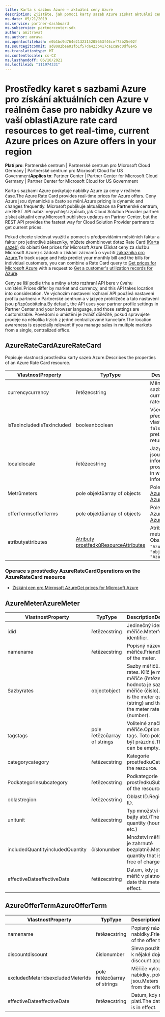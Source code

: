 ```yaml
---
title: Karta s sazbou Azure – aktuální ceny Azure
description: Zjistěte, jak pomocí karty sazeb Azure získat aktuální ceny nabídek Azure ve vaší oblasti v reálném čase. Karta sazby Azure je přístupná přes Partnerské centrum REST API.
ms.date: 05/21/2019
ms.service: partner-dashboard
ms.subservice: partnercenter-sdk
author: amitravat
ms.author: amrava
ms.openlocfilehash: e0b1bc9d764e2132315205653f46cef73b25e02f
ms.sourcegitcommit: ad8082bee01fb1f57da423b417ca1ca9c0df8e45
ms.translationtype: MT
ms.contentlocale: cs-CZ
ms.lasthandoff: 06/10/2021
ms.locfileid: "111974331"
---
```

# <a name="azure-rate-card-resources-to-get-real-time-current-azure-prices-on-azure-offers-in-your-region"></a><span data-ttu-id="1cb8c-104">Prostředky karet s sazbami Azure pro získání aktuálních cen Azure v reálném čase pro nabídky Azure ve vaší oblasti</span><span class="sxs-lookup"><span data-stu-id="1cb8c-104">Azure rate card resources to get real-time, current Azure prices on Azure offers in your region</span></span>

<span data-ttu-id="1cb8c-105">**Platí pro**: Partnerské centrum | Partnerské centrum pro Microsoft Cloud Germany | Partnerské centrum pro Microsoft Cloud for US Government</span><span class="sxs-lookup"><span data-stu-id="1cb8c-105">**Applies to**: Partner Center | Partner Center for Microsoft Cloud Germany | Partner Center for Microsoft Cloud for US Government</span></span>

<span data-ttu-id="1cb8c-106">Karta s sazbami Azure poskytuje nabídky Azure za ceny v reálném čase.</span><span class="sxs-lookup"><span data-stu-id="1cb8c-106">The Azure Rate Card provides real-time prices for Azure offers.</span></span> <span data-ttu-id="1cb8c-107">Ceny Azure jsou dynamické a často se mění.</span><span class="sxs-lookup"><span data-stu-id="1cb8c-107">Azure pricing is dynamic and changes frequently.</span></span> <span data-ttu-id="1cb8c-108">Microsoft publikuje aktualizace na Partnerské centrum, ale REST API nabízí nejrychlejší způsob, jak Cloud Solution Provider partneři získat aktuální ceny.</span><span class="sxs-lookup"><span data-stu-id="1cb8c-108">Microsoft publishes updates on Partner Center, but the REST API provides the fastest way for Cloud Solution Provider partners to get current prices.</span></span>

<span data-ttu-id="1cb8c-109">Pokud chcete sledovat využití a pomoct s předpovídáním měsíčních faktur a faktur pro jednotlivé zákazníky, můžete zkombinovat dotaz Rate Card [(Karta sazeb)](get-prices-for-microsoft-azure.md) do oblasti Get prices for Microsoft Azure (Získat ceny za službu Microsoft Azure) s žádostí o získání záznamů o využití [zákazníka pro Azure.](get-a-customer-s-utilization-record-for-azure.md)</span><span class="sxs-lookup"><span data-stu-id="1cb8c-109">To track usage and help predict your monthly bill and the bills for individual customers, you can combine a Rate Card query to [Get prices for Microsoft Azure](get-prices-for-microsoft-azure.md) with a request to [Get a customer's utilization records for Azure](get-a-customer-s-utilization-record-for-azure.md).</span></span>

<span data-ttu-id="1cb8c-110">Ceny se liší podle trhu a měny a toto rozhraní API bere v úvahu umístění.</span><span class="sxs-lookup"><span data-stu-id="1cb8c-110">Prices differ by market and currency, and this API takes location into consideration.</span></span> <span data-ttu-id="1cb8c-111">Ve výchozím nastavení rozhraní API používá nastavení profilu partnera v Partnerské centrum a v jazyce prohlížeče a tato nastavení jsou přizpůsobitelná.</span><span class="sxs-lookup"><span data-stu-id="1cb8c-111">By default, the API uses your partner profile settings in Partner Center and your browser language, and those settings are customizable.</span></span> <span data-ttu-id="1cb8c-112">Povědomí o umístění je zvlášť důležité, pokud spravujete prodeje na několika trzích z jedné centralizované kanceláře.</span><span class="sxs-lookup"><span data-stu-id="1cb8c-112">The location awareness is especially relevant if you manage sales in multiple markets from a single, centralized office.</span></span>

## <a name="azureratecard"></a><span data-ttu-id="1cb8c-113">AzureRateCard</span><span class="sxs-lookup"><span data-stu-id="1cb8c-113">AzureRateCard</span></span>

<span data-ttu-id="1cb8c-114">Popisuje vlastnosti prostředku karty sazeb Azure.</span><span class="sxs-lookup"><span data-stu-id="1cb8c-114">Describes the properties of an Azure Rate Card resource.</span></span>

| <span data-ttu-id="1cb8c-115">Vlastnost</span><span class="sxs-lookup"><span data-stu-id="1cb8c-115">Property</span></span>      | <span data-ttu-id="1cb8c-116">Typ</span><span class="sxs-lookup"><span data-stu-id="1cb8c-116">Type</span></span>                                      | <span data-ttu-id="1cb8c-117">Description</span><span class="sxs-lookup"><span data-stu-id="1cb8c-117">Description</span></span>                                                       |
|---------------|-------------------------------------------|-------------------------------------------------------------------|
| <span data-ttu-id="1cb8c-118">currency</span><span class="sxs-lookup"><span data-stu-id="1cb8c-118">currency</span></span>      | <span data-ttu-id="1cb8c-119">řetězec</span><span class="sxs-lookup"><span data-stu-id="1cb8c-119">string</span></span>                                    | <span data-ttu-id="1cb8c-120">Měna, ve které jsou sazby k dispozici.</span><span class="sxs-lookup"><span data-stu-id="1cb8c-120">The currency in which the rates are provided.</span></span>                     |
| <span data-ttu-id="1cb8c-121">isTaxIncluded</span><span class="sxs-lookup"><span data-stu-id="1cb8c-121">isTaxIncluded</span></span> | <span data-ttu-id="1cb8c-122">boolean</span><span class="sxs-lookup"><span data-stu-id="1cb8c-122">boolean</span></span>                                   | <span data-ttu-id="1cb8c-123">Všechny sazby jsou předtaxní, takže tato vlastnost vrátí hodnotu `false` .</span><span class="sxs-lookup"><span data-stu-id="1cb8c-123">All rates are pretax, so this property returns as `false`.</span></span> |
| <span data-ttu-id="1cb8c-124">locale</span><span class="sxs-lookup"><span data-stu-id="1cb8c-124">locale</span></span>        | <span data-ttu-id="1cb8c-125">řetězec</span><span class="sxs-lookup"><span data-stu-id="1cb8c-125">string</span></span>                                    | <span data-ttu-id="1cb8c-126">Jazyková verze, ve které jsou lokalizovány informace o prostředku.</span><span class="sxs-lookup"><span data-stu-id="1cb8c-126">The culture in which the resource information is localized.</span></span>       |
| <span data-ttu-id="1cb8c-127">Metrů</span><span class="sxs-lookup"><span data-stu-id="1cb8c-127">meters</span></span>        | <span data-ttu-id="1cb8c-128">pole objektů</span><span class="sxs-lookup"><span data-stu-id="1cb8c-128">array of objects</span></span>                          | <span data-ttu-id="1cb8c-129">Pole objektů [AzureMeter](#azuremeter)</span><span class="sxs-lookup"><span data-stu-id="1cb8c-129">Array of [AzureMeter](#azuremeter) objects.</span></span>                       |
| <span data-ttu-id="1cb8c-130">offerTerms</span><span class="sxs-lookup"><span data-stu-id="1cb8c-130">offerTerms</span></span>    | <span data-ttu-id="1cb8c-131">pole objektů</span><span class="sxs-lookup"><span data-stu-id="1cb8c-131">array of objects</span></span>                          | <span data-ttu-id="1cb8c-132">Pole [objektů AzureOfferTerm](#azureofferterm)</span><span class="sxs-lookup"><span data-stu-id="1cb8c-132">Array of [AzureOfferTerm](#azureofferterm) objects.</span></span>               |
| <span data-ttu-id="1cb8c-133">atributy</span><span class="sxs-lookup"><span data-stu-id="1cb8c-133">attributes</span></span>    | [<span data-ttu-id="1cb8c-134">Atributy prostředků</span><span class="sxs-lookup"><span data-stu-id="1cb8c-134">ResourceAttributes</span></span>](utility-resources.md#resourceattributes) | <span data-ttu-id="1cb8c-135">Atributy metadat.</span><span class="sxs-lookup"><span data-stu-id="1cb8c-135">The metadata attributes.</span></span> <span data-ttu-id="1cb8c-136">Obsahuje `"objectType": "AzureRateCard"`</span><span class="sxs-lookup"><span data-stu-id="1cb8c-136">Contains `"objectType": "AzureRateCard"`</span></span>   |

### <a name="operations-on-the-azureratecard-resource"></a><span data-ttu-id="1cb8c-137">Operace s prostředky AzureRateCard</span><span class="sxs-lookup"><span data-stu-id="1cb8c-137">Operations on the AzureRateCard resource</span></span>

- [<span data-ttu-id="1cb8c-138">Získání cen pro Microsoft Azure</span><span class="sxs-lookup"><span data-stu-id="1cb8c-138">Get prices for Microsoft Azure</span></span>](get-prices-for-microsoft-azure.md)

## <a name="azuremeter"></a><span data-ttu-id="1cb8c-139">AzureMeter</span><span class="sxs-lookup"><span data-stu-id="1cb8c-139">AzureMeter</span></span>

| <span data-ttu-id="1cb8c-140">Vlastnost</span><span class="sxs-lookup"><span data-stu-id="1cb8c-140">Property</span></span>         | <span data-ttu-id="1cb8c-141">Typ</span><span class="sxs-lookup"><span data-stu-id="1cb8c-141">Type</span></span>             | <span data-ttu-id="1cb8c-142">Description</span><span class="sxs-lookup"><span data-stu-id="1cb8c-142">Description</span></span>                                                                                   |
|------------------|------------------|-----------------------------------------------------------------------------------------------|
| <span data-ttu-id="1cb8c-143">id</span><span class="sxs-lookup"><span data-stu-id="1cb8c-143">id</span></span>               | <span data-ttu-id="1cb8c-144">řetězec</span><span class="sxs-lookup"><span data-stu-id="1cb8c-144">string</span></span>           | <span data-ttu-id="1cb8c-145">Jedinečný identifikátor měřiče.</span><span class="sxs-lookup"><span data-stu-id="1cb8c-145">Meter's unique identifier.</span></span>                                                                    |
| <span data-ttu-id="1cb8c-146">name</span><span class="sxs-lookup"><span data-stu-id="1cb8c-146">name</span></span>             | <span data-ttu-id="1cb8c-147">řetězec</span><span class="sxs-lookup"><span data-stu-id="1cb8c-147">string</span></span>           | <span data-ttu-id="1cb8c-148">Popisný název měřiče.</span><span class="sxs-lookup"><span data-stu-id="1cb8c-148">Friendly name of the meter.</span></span>                                                                   |
| <span data-ttu-id="1cb8c-149">Sazby</span><span class="sxs-lookup"><span data-stu-id="1cb8c-149">rates</span></span>            | <span data-ttu-id="1cb8c-150">object</span><span class="sxs-lookup"><span data-stu-id="1cb8c-150">object</span></span>           | <span data-ttu-id="1cb8c-151">Sazby měřičů.</span><span class="sxs-lookup"><span data-stu-id="1cb8c-151">Meter rates.</span></span> <span data-ttu-id="1cb8c-152">Klíč je množství měřiče (řetězec) a hodnota je sazba měřiče (číslo).</span><span class="sxs-lookup"><span data-stu-id="1cb8c-152">The key is the meter quantity (string) and the value is the meter rate (number).</span></span> |
| <span data-ttu-id="1cb8c-153">tags</span><span class="sxs-lookup"><span data-stu-id="1cb8c-153">tags</span></span>             | <span data-ttu-id="1cb8c-154">pole řetězců</span><span class="sxs-lookup"><span data-stu-id="1cb8c-154">array of strings</span></span> | <span data-ttu-id="1cb8c-155">Volitelné značky měřiče.</span><span class="sxs-lookup"><span data-stu-id="1cb8c-155">Optional meter tags.</span></span> <span data-ttu-id="1cb8c-156">Toto pole může být prázdné.</span><span class="sxs-lookup"><span data-stu-id="1cb8c-156">This array can be empty.</span></span>                                                 |
| <span data-ttu-id="1cb8c-157">category</span><span class="sxs-lookup"><span data-stu-id="1cb8c-157">category</span></span>         | <span data-ttu-id="1cb8c-158">řetězec</span><span class="sxs-lookup"><span data-stu-id="1cb8c-158">string</span></span>           | <span data-ttu-id="1cb8c-159">Kategorie prostředku</span><span class="sxs-lookup"><span data-stu-id="1cb8c-159">Category of the resource.</span></span>                                                                     |
| <span data-ttu-id="1cb8c-160">Podkategorie</span><span class="sxs-lookup"><span data-stu-id="1cb8c-160">subcategory</span></span>      | <span data-ttu-id="1cb8c-161">řetězec</span><span class="sxs-lookup"><span data-stu-id="1cb8c-161">string</span></span>           | <span data-ttu-id="1cb8c-162">Podkategorie prostředku</span><span class="sxs-lookup"><span data-stu-id="1cb8c-162">Subcategory of the resource.</span></span>                                                                 |
| <span data-ttu-id="1cb8c-163">oblast</span><span class="sxs-lookup"><span data-stu-id="1cb8c-163">region</span></span>           | <span data-ttu-id="1cb8c-164">řetězec</span><span class="sxs-lookup"><span data-stu-id="1cb8c-164">string</span></span>           | <span data-ttu-id="1cb8c-165">Oblast ID.</span><span class="sxs-lookup"><span data-stu-id="1cb8c-165">Region of the ID.</span></span>                                                                             |
| <span data-ttu-id="1cb8c-166">unit</span><span class="sxs-lookup"><span data-stu-id="1cb8c-166">unit</span></span>             | <span data-ttu-id="1cb8c-167">řetězec</span><span class="sxs-lookup"><span data-stu-id="1cb8c-167">string</span></span>           | <span data-ttu-id="1cb8c-168">Typ množství (hodiny, bajty atd.)</span><span class="sxs-lookup"><span data-stu-id="1cb8c-168">The type of quantity (hours, bytes, etc.)</span></span>                                                     |
| <span data-ttu-id="1cb8c-169">includedQuantity</span><span class="sxs-lookup"><span data-stu-id="1cb8c-169">includedQuantity</span></span> | <span data-ttu-id="1cb8c-170">číslo</span><span class="sxs-lookup"><span data-stu-id="1cb8c-170">number</span></span>           | <span data-ttu-id="1cb8c-171">Množství měřiče, které je zahrnuté bezplatně.</span><span class="sxs-lookup"><span data-stu-id="1cb8c-171">Meter quantity that is included free of charge.</span></span>                                               |
| <span data-ttu-id="1cb8c-172">effectiveDate</span><span class="sxs-lookup"><span data-stu-id="1cb8c-172">effectiveDate</span></span>    | <span data-ttu-id="1cb8c-173">řetězec</span><span class="sxs-lookup"><span data-stu-id="1cb8c-173">string</span></span>           | <span data-ttu-id="1cb8c-174">Datum, kdy je tento měřič v platnosti.</span><span class="sxs-lookup"><span data-stu-id="1cb8c-174">The date this meter is in effect.</span></span>                                                             |

## <a name="azureofferterm"></a><span data-ttu-id="1cb8c-175">AzureOfferTerm</span><span class="sxs-lookup"><span data-stu-id="1cb8c-175">AzureOfferTerm</span></span>

| <span data-ttu-id="1cb8c-176">Vlastnost</span><span class="sxs-lookup"><span data-stu-id="1cb8c-176">Property</span></span>         | <span data-ttu-id="1cb8c-177">Typ</span><span class="sxs-lookup"><span data-stu-id="1cb8c-177">Type</span></span>             | <span data-ttu-id="1cb8c-178">Description</span><span class="sxs-lookup"><span data-stu-id="1cb8c-178">Description</span></span>                             |
|------------------|------------------|-----------------------------------------|
| <span data-ttu-id="1cb8c-179">name</span><span class="sxs-lookup"><span data-stu-id="1cb8c-179">name</span></span>             | <span data-ttu-id="1cb8c-180">řetězec</span><span class="sxs-lookup"><span data-stu-id="1cb8c-180">string</span></span>           | <span data-ttu-id="1cb8c-181">Popisný název výrazu nabídky.</span><span class="sxs-lookup"><span data-stu-id="1cb8c-181">Friendly name of the offer term.</span></span>        |
| <span data-ttu-id="1cb8c-182">discount</span><span class="sxs-lookup"><span data-stu-id="1cb8c-182">discount</span></span>         | <span data-ttu-id="1cb8c-183">číslo</span><span class="sxs-lookup"><span data-stu-id="1cb8c-183">number</span></span>           | <span data-ttu-id="1cb8c-184">Sleva použitá, pokud je k nějaké dojde.</span><span class="sxs-lookup"><span data-stu-id="1cb8c-184">The discount applied, if any.</span></span>           |
| <span data-ttu-id="1cb8c-185">excludedMeterIds</span><span class="sxs-lookup"><span data-stu-id="1cb8c-185">excludedMeterIds</span></span> | <span data-ttu-id="1cb8c-186">pole řetězců</span><span class="sxs-lookup"><span data-stu-id="1cb8c-186">array of strings</span></span> | <span data-ttu-id="1cb8c-187">Měřiče vyloučené z nabídky, pokud nějaké jsou.</span><span class="sxs-lookup"><span data-stu-id="1cb8c-187">Meters excluded from the offer, if any.</span></span> |
| <span data-ttu-id="1cb8c-188">effectiveDate</span><span class="sxs-lookup"><span data-stu-id="1cb8c-188">effectiveDate</span></span>    | <span data-ttu-id="1cb8c-189">řetězec</span><span class="sxs-lookup"><span data-stu-id="1cb8c-189">string</span></span>           | <span data-ttu-id="1cb8c-190">Datum, kdy nabídka platí.</span><span class="sxs-lookup"><span data-stu-id="1cb8c-190">The date the offer is in effect.</span></span>        |
